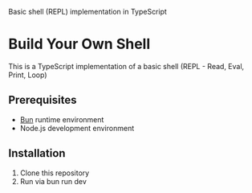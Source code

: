 Basic shell (REPL) implementation in TypeScript

# Build Your Own Shell

This is a TypeScript implementation of a basic shell (REPL - Read, Eval, Print, Loop)

## Prerequisites

- [Bun](https://bun.sh/) runtime environment
- Node.js development environment

## Installation

1. Clone this repository
2. Run via bun run dev
